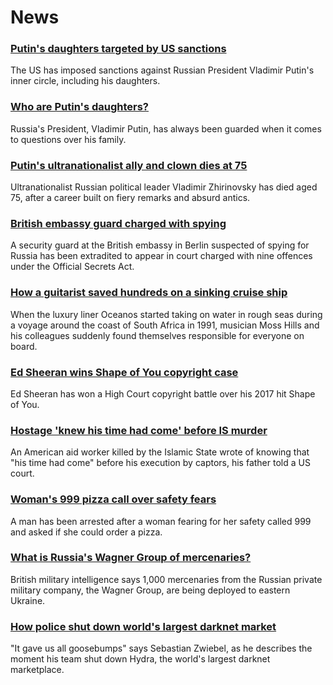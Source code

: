 # News
### [Putin's daughters targeted by US sanctions](https://www.bbc.com/news/world-us-canada-61005388)
The US has imposed sanctions against Russian President Vladimir Putin's inner circle, including his daughters.
### [Who are Putin's daughters?](https://www.bbc.com/news/world-europe-61011141)
Russia's President, Vladimir Putin, has always been guarded when it comes to questions over his family.
### [Putin's ultranationalist ally and clown dies at 75](https://www.bbc.com/news/world-europe-61008292)
Ultranationalist Russian political leader Vladimir Zhirinovsky has died aged 75, after a career built on fiery remarks and absurd antics.
### [British embassy guard charged with spying](https://www.bbc.com/news/uk-61015772)
A security guard at the British embassy in Berlin suspected of spying for Russia has been extradited to appear in court charged with nine offences under the Official Secrets Act. 
### [How a guitarist saved hundreds on a sinking cruise ship](https://www.bbc.com/news/world-africa-60841291)
When the luxury liner Oceanos started taking on water in rough seas during a voyage around the coast of South Africa in 1991, musician Moss Hills and his colleagues suddenly found themselves responsible for everyone on board.  
### [Ed Sheeran wins Shape of You copyright case](https://www.bbc.com/news/entertainment-arts-61006984)
Ed Sheeran has won a High Court copyright battle over his 2017 hit Shape of You.
### [Hostage 'knew his time had come' before IS murder](https://www.bbc.com/news/world-us-canada-61015190)
An American aid worker killed by the Islamic State wrote of knowing that "his time had come" before his execution by captors, his father told a US court.
### [Woman's 999 pizza call over safety fears](https://www.bbc.com/news/uk-england-york-north-yorkshire-61012000)
A man has been arrested after a woman fearing for her safety called 999 and asked if she could order a pizza.
### [What is Russia's Wagner Group of mercenaries?](https://www.bbc.com/news/world-60947877)
British military intelligence says 1,000 mercenaries from the Russian private military company, the Wagner Group, are being deployed to eastern Ukraine.
### [How police shut down world's largest darknet market](https://www.bbc.com/news/technology-61002904)
"It gave us all goosebumps" says Sebastian Zwiebel, as he describes the moment his team shut down Hydra, the world's largest darknet marketplace.
